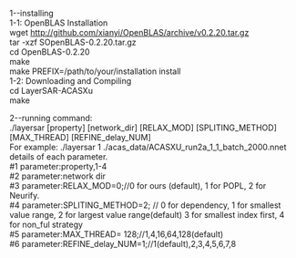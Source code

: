 1--installing  
  1-1: OpenBLAS Installation  
	wget http://github.com/xianyi/OpenBLAS/archive/v0.2.20.tar.gz  
	tar -xzf SOpenBLAS-0.2.20.tar.gz  
	cd OpenBLAS-0.2.20  
	make  
	make PREFIX=/path/to/your/installation install  
  1-2: Downloading and Compiling  
	cd LayerSAR-ACASXu  
	make  

2--running command:  
	./layersar [property] [network_dir] [RELAX_MOD] [SPLITING_METHOD] [MAX_THREAD] [REFINE_delay_NUM]  
	For example: ./layersar 1 ./acas_data/ACASXU_run2a_1_1_batch_2000.nnet  
	details of each parameter.  
	#1 parameter:property,1-4  
	#2 parameter:network dir  
	#3 parameter:RELAX_MOD=0;//0 for ours (default), 1 for POPL, 2 for Neurify.  
	#4 parameter:SPLITING_METHOD=2; // 0 for dependency, 1 for smallest value range, 2 for largest value range(default)   3 for smallest index first, 4 for non_ful strategy  
	#5 parameter:MAX_THREAD= 128;//1,4,16,64,128(default)  
	#6 parameter:REFINE_delay_NUM=1;//1(default),2,3,4,5,6,7,8  

